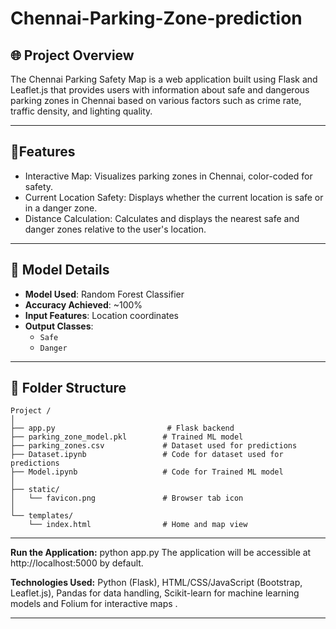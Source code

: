 # Chennai-Parking-Zone-prediction
## 🌐 Project Overview
The Chennai Parking Safety Map is a web application built using Flask and Leaflet.js that provides users with information about safe and dangerous parking zones in Chennai based on various factors such as crime rate, traffic density, and lighting quality.

---

## 🧠Features
- Interactive Map: Visualizes parking zones in Chennai, color-coded for safety.
- Current Location Safety: Displays whether the current location is safe or in a danger zone.
- Distance Calculation: Calculates and displays the nearest safe and danger zones relative to the user's location.

---

## 🧪 Model Details

- **Model Used**: Random Forest Classifier
- **Accuracy Achieved**: ~100%
- **Input Features**: Location coordinates
- **Output Classes**:  
  - `Safe`  
  - `Danger`

---

## 📁 Folder Structure

```
Project /
│
├── app.py                         # Flask backend
├── parking_zone_model.pkl        # Trained ML model
├── parking_zones.csv             # Dataset used for predictions
├── Dataset.ipynb                 # Code for dataset used for predictions
├── Model.ipynb                   # Code for Trained ML model
│
├── static/
│   └── favicon.png               # Browser tab icon
│
└── templates/
    └── index.html                # Home and map view
```

---
**Run the Application:**
python app.py
The application will be accessible at http://localhost:5000 by default.


**Technologies Used:** 
Python (Flask),
HTML/CSS/JavaScript (Bootstrap, Leaflet.js),
Pandas for data handling,
Scikit-learn for machine learning models and 
Folium for interactive maps .

---
